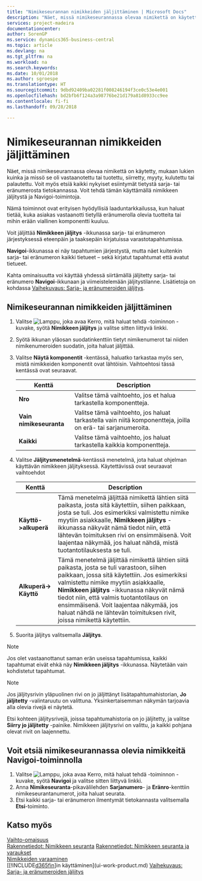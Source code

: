```yaml
---
title: "Nimikeseurannan nimikkeiden jäljittäminen | Microsoft Docs"
description: "Näet, missä nimikeseurannassa olevaa nimikettä on käytetty, mukaan lukien kuinka ja missö se oli vastaanotettu tai tuotettu, siirretty, myyty, kulutettu tai palautettu. Voit myös etsiä kaikki nykyiset esiintymät tietystä sarja- tai eränumerosta tietokannassa. Voit tehdä tämän käyttämällä nimikkeen jäljitystä ja Navigoi-toimintoja."
services: project-madeira
documentationcenter: 
author: SorenGP
ms.service: dynamics365-business-central
ms.topic: article
ms.devlang: na
ms.tgt_pltfrm: na
ms.workload: na
ms.search.keywords: 
ms.date: 10/01/2018
ms.author: sgroespe
ms.translationtype: HT
ms.sourcegitcommit: 9dbd92409ba02281f008246194f3ce0c53e4e001
ms.openlocfilehash: bd2bfb6f124a3a98776be21d179a81d8933cc9ee
ms.contentlocale: fi-fi
ms.lasthandoff: 09/28/2018

---
```

# <a name="trace-item-tracked-items"></a>Nimikeseurannan nimikkeiden jäljittäminen
Näet, missä nimikeseurannassa olevaa nimikettä on käytetty, mukaan lukien kuinka ja missö se oli vastaanotettu tai tuotettu, siirretty, myyty, kulutettu tai palautettu. Voit myös etsiä kaikki nykyiset esiintymät tietystä sarja- tai eränumerosta tietokannassa. Voit tehdä tämän käyttämällä nimikkeen jäljitystä ja Navigoi-toimintoja.  

 Nämä toiminnot ovat erityisen hyödyllisiä laaduntarkkailussa, kun haluat tietää, kuka asiakas vastaanotti tietyllä eränumerolla olevia tuotteita tai mihin erään viallinen komponentti kuuluu.  

 Voit jäljittää **Nimikkeen jäljitys** -ikkunassa sarja- tai eränumeron järjestyksessä eteenpäin ja taaksepäin kirjatuissa varastotapahtumissa.  

 **Navigoi**-ikkunassa ei näy tapahtumien järjestystä, mutta näet kuitenkin sarja- tai eränumeron kaikki tietueet – sekä kirjatut tapahtumat että avatut tietueet.  

 Kahta ominaisuutta voi käyttää yhdessä siirtämällä jäljitetty sarja- tai eränumero **Navigoi**-ikkunaan ja viimeistelemään jäljitystilanne. Lisätietoja on kohdassa [Vaihekuvaus: Sarja- ja eränumeroiden jäljitys](walkthrough-tracing-serial-lot-numbers.md).  

## <a name="to-trace-item-tracked-items"></a>Nimikeseurannan nimikkeiden jäljittäminen  

1.  Valitse ![Lamppu, joka avaa Kerro, mitä haluat tehdä -toiminnon](media/ui-search/search_small.png "Kerro, mitä haluat tehdä") -kuvake, syötä **Nimikkeen jäljitys** ja valitse sitten liittyvä linkki.  
2.  Syötä ikkunan yläosan suodatinkenttiin tietyt nimikenumerot tai niiden nimikenumeroiden suodatin, joita haluat jäljittää.  
3.  Valitse **Näytä komponentit** -kentässä, haluatko tarkastaa myös sen, mistä nimikkeiden komponentit ovat lähtöisin. Vaihtoehtosi tässä kentässä ovat seuraavat.  

    |Kenttä|Description|  
    |----------------------------------|---------------------------------------|  
    |**Nro**|Valitse tämä vaihtoehto, jos et halua tarkastella komponentteja.|  
    |**Vain nimikeseuranta**|Valitse tämä vaihtoehto, jos haluat tarkastella vain niitä komponentteja, joilla on erä- tai sarjanumeroita.|  
    |**Kaikki**|Valitse tämä vaihtoehto, jos haluat tarkastella kaikkia komponentteja.|  

4.  Valitse **Jäljitysmenetelmä**-kentässä menetelmä, jota haluat ohjelman käyttävän nimikkeen jäljityksessä. Käytettävissä ovat seuraavat vaihtoehdot  

    |Kenttä|Description|  
    |----------------------------------|---------------------------------------|  
    |**Käyttö->alkuperä**|Tämä menetelmä jäljittää nimikettä lähtien siitä paikasta, josta sitä käytettiin, siihen paikkaan, josta se tuli. Jos esimerkiksi valmistettu nimike myytiin asiakkaalle, **Nimikkeen jäljitys** -ikkunassa näkyvät nämä tiedot niin, että lähtevän toimituksen rivi on ensimmäisenä. Voit laajentaa näkymää, jos haluat nähdä, mistä tuotantotilauksesta se tuli.|  
    |**Alkuperä-> Käyttö**|Tämä menetelmä jäljittää nimikettä lähtien siitä paikasta, josta se tuli varastoon, siihen paikkaan, jossa sitä käytettiin. Jos esimerkiksi valmistettu nimike myytiin asiakkaalle, **Nimikkeen jäljitys** -ikkunassa näkyvät nämä tiedot niin, että valmis tuotantotilaus on ensimmäisenä. Voit laajentaa näkymää, jos haluat nähdä ne lähtevän toimituksen rivit, joissa nimikettä käytettiin.|  

5.  Suorita jäljitys valitsemalla **Jäljitys**.  

> [!NOTE]  
>  Jos olet vastaanottanut saman erän useissa tapahtumissa, kaikki tapahtumat eivät ehkä näy **Nimikkeen jäljitys** -ikkunassa. Näytetään vain kohdistetut tapahtumat.  

> [!NOTE]  
>  Jos jäljitysrivin yläpuolinen rivi on jo jäljittänyt lisätapahtumahistorian, **Jo jäljitetty** -valintaruutu on valittuna. Yksinkertaisemman näkymän tarjoavia alla olevia rivejä ei näytetä.  
>   
>  Etsi kohteen jäljitysrivejä, joissa tapahtumahistoria on jo jäljitetty, ja valitse **Siirry jo jäljitetty** -painike. Nimikkeen jäljitysrivi on valittu, ja kaikki pohjana olevat rivit on laajennettu.  

## <a name="to-find-item-tracked-items-with-navigate"></a>Voit etsiä nimikeseurannassa olevia nimikkeitä Navigoi-toiminnolla  

1.  Valitse ![Lamppu, joka avaa Kerro, mitä haluat tehdä -toiminnon](media/ui-search/search_small.png "Kerro, mitä haluat tehdä") -kuvake, syötä **Navigoi** ja valitse sitten liittyvä linkki.  
2.  Anna **Nimikeseuranta**-pikavälilehden **Sarjanumero**- ja **Eränro**-kenttiin nimikeseurantanumerot, joita haluat seurata.  
3.  Etsi kaikki sarja- tai eränumeron ilmentymät tietokannasta valitsemalla **Etsi**-toiminto.  

## <a name="see-also"></a>Katso myös  
[Vaihto-omaisuus](inventory-manage-inventory.md)  
[Rakennetiedot: Nimikkeen seuranta](design-details-item-tracking.md)
[Rakennetiedot: Nimikkeen seuranta ja varaukset](design-details-item-tracking-and-reservations.md)  
[Nimikkeiden varaaminen](inventory-how-to-reserve-items.md)  
[[!INCLUDE[d365fin](includes/d365fin_md.md)]in käyttäminen](ui-work-product.md)
[Vaihekuvaus: Sarja- ja eränumeroiden jäljitys](walkthrough-tracing-serial-lot-numbers.md)

